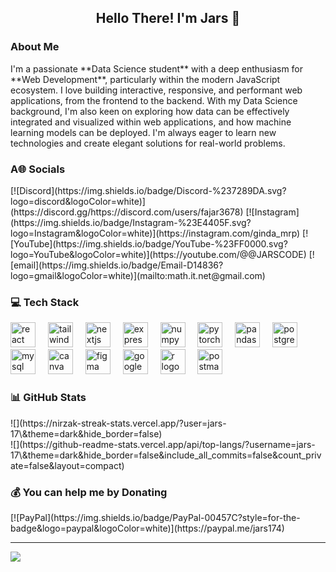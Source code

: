 <h2 align="center">Hello There! I'm Jars 👋</h2>

### 

<h3 align="left">About Me</h3>
I'm a passionate **Data Science student** with a deep enthusiasm for **Web Development**, particularly within the modern JavaScript ecosystem. I love building interactive, responsive, and performant web applications, from the frontend to the backend. With my Data Science background, I'm also keen on exploring how data can be effectively integrated and visualized within web applications, and how machine learning models can be deployed. I'm always eager to learn new technologies and create elegant solutions for real-world problems.

### 

<h3 align="left">A🌐 Socials</h3>
[![Discord](https://img.shields.io/badge/Discord-%237289DA.svg?logo=discord&logoColor=white)](https://discord.gg/https://discord.com/users/fajar3678) [![Instagram](https://img.shields.io/badge/Instagram-%23E4405F.svg?logo=Instagram&logoColor=white)](https://instagram.com/ginda_mrp) [![YouTube](https://img.shields.io/badge/YouTube-%23FF0000.svg?logo=YouTube&logoColor=white)](https://youtube.com/@@JARSCODE) [![email](https://img.shields.io/badge/Email-D14836?logo=gmail&logoColor=white)](mailto:math.it.net@gmail.com) 

### 

<h3 align="left">💻 Tech Stack</h3>
<div align="left">
  <img src="https://img.shields.io/badge/React-61DAFB?logo=react&logoColor=black&style=for-the-badge" height="40" alt="react logo"  />
  <img width="12" />
  <img src="https://img.shields.io/badge/Tailwind CSS-06B6D4?logo=tailwindcss&logoColor=black&style=for-the-badge" height="40" alt="tailwindcss logo"  />
  <img width="12" />
  <img src="https://img.shields.io/badge/Next.js-000000?logo=nextdotjs&logoColor=white&style=for-the-badge" height="40" alt="nextjs logo"  />
  <img width="12" />
  <img src="https://img.shields.io/badge/Express-000000?logo=express&logoColor=white&style=for-the-badge" height="40" alt="express logo"  />
  <img width="12" />
  <img src="https://img.shields.io/badge/NumPy-013243?logo=numpy&logoColor=white&style=for-the-badge" height="40" alt="numpy logo"  />
  <img width="12" />
  <img src="https://img.shields.io/badge/PyTorch-EE4C2C?logo=pytorch&logoColor=white&style=for-the-badge" height="40" alt="pytorch logo"  />
  <img width="12" />
  <img src="https://img.shields.io/badge/pandas-150458?logo=pandas&logoColor=white&style=for-the-badge" height="40" alt="pandas logo"  />
  <img width="12" />
  <img src="https://img.shields.io/badge/PostgreSQL-4169E1?logo=postgresql&logoColor=white&style=for-the-badge" height="40" alt="postgresql logo"  />
  <img width="12" />
  <img src="https://img.shields.io/badge/MySQL-4479A1?logo=mysql&logoColor=white&style=for-the-badge" height="40" alt="mysql logo"  />
  <img width="12" />
  <img src="https://img.shields.io/badge/Canva-00C4CC?logo=canva&logoColor=black&style=for-the-badge" height="40" alt="canva logo"  />
  <img width="12" />
  <img src="https://img.shields.io/badge/Figma-F24E1E?logo=figma&logoColor=white&style=for-the-badge" height="40" alt="figma logo"  />
  <img width="12" />
  <img src="https://img.shields.io/badge/Google Cloud-4285F4?logo=googlecloud&logoColor=white&style=for-the-badge" height="40" alt="googlecloud logo"  />
  <img width="12" />
  <img src="https://img.shields.io/badge/R-276DC3?logo=r&logoColor=white&style=for-the-badge" height="40" alt="r logo"  />
  <img width="12" />
  <img src="https://img.shields.io/badge/Postman-FF6C37?logo=postman&logoColor=black&style=for-the-badge" height="40" alt="postman logo"  />
</div>

### 

<h3 align="left">📊 GitHub Stats</h3>
![](https://nirzak-streak-stats.vercel.app/?user=jars-17\&theme=dark&hide_border=false)<br/>
![](https://github-readme-stats.vercel.app/api/top-langs/?username=jars-17\&theme=dark&hide_border=false&include_all_commits=false&count_private=false&layout=compact)

### 
<h3 align="left">💰 You can help me by Donating</h3> 
  [![PayPal](https://img.shields.io/badge/PayPal-00457C?style=for-the-badge&logo=paypal&logoColor=white)](https://paypal.me/jars174) 
  
---
[![](https://visitcount.itsvg.in/api?id=jars-17\&icon=0&color=0)](https://visitcount.itsvg.in)


